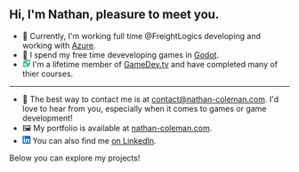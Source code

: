 ## Hi, I'm Nathan, pleasure to meet you.

- 🔭 Currently, I'm working full time @FreightLogics developing and working with [Azure](https://github.com/topics/azure).
- 🌱 I spend my free time deveveloping games in [Godot](https://github.com/topics/godot).
- <img src="resources/GameDev.tv icon.svg" width="14"> I'm a lifetime member of [GameDev.tv](https://www.gamedev.tv/) and have completed many of thier courses.
---
- 💬 The best way to contact me is at [contact@nathan-coleman.com](contact@nathan-coleman.com). I'd love to hear from you, especially when it comes to games or game development!
- 🖼️ My portfolio is available at [nathan-coleman.com](https://www.nathan-coleman.com).
- <img src="resources/LinkedIn icon.svg" width="14"> You can also find me [on LinkedIn](https://www.linkedin.com/in/nathancoleman2006/).

Below you can explore my projects!
